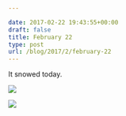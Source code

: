 ```yaml
---

date: 2017-02-22 19:43:55+00:00
draft: false
title: February 22
type: post
url: /blog/2017/2/february-22
---
```


It snowed today.



  
   ![](/images/2017-02-22-20172february-22/IMG_0662.jpg)

  

  
   ![](/images/2017-02-22-20172february-22/IMG_0663.jpg)

  


